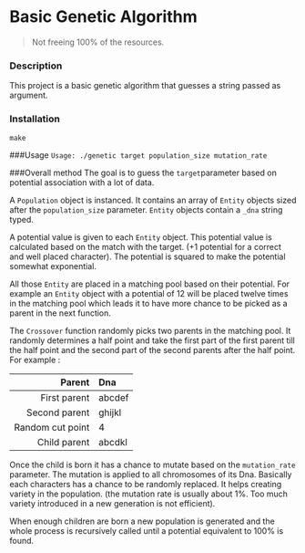 # Basic Genetic Algorithm

> Not freeing 100% of the resources.

### Description
This project is a basic genetic algorithm that guesses a string passed as argument.

### Installation

`make`

###Usage
`Usage: ./genetic target population_size mutation_rate`

###Overall method
The goal is to guess the `target`parameter based on potential association with a lot of data.

A `Population` object is instanced. It contains an array of `Entity` objects sized after the `population_size` parameter. `Entity` objects contain a `_dna` string typed. 

A potential value is given to each `Entity` object. This potential value is calculated based on the match with the target. (+1 potential for a correct and well placed character). The potential is squared to make the potential somewhat exponential.

All those `Entity` are placed in a matching pool based on their potential. For example an `Entity` object with a potential of 12 will be placed twelve times in the matching pool which leads it to have more chance to be picked as a parent in the next function.

The `Crossover` function randomly picks two parents in the matching pool. It randomly determines a half point and take the first part of the first parent till the half point and the second part of the second parents after the half point.
For example :

Parent | Dna
------:|:-------
First parent | abcdef
Second parent |	ghijkl
Random cut point |	 4
Child parent		|	abcdkl

Once the child is born it has a chance to mutate based on the `mutation_rate` parameter. The mutation is applied to all chromosomes of its Dna. Basically each characters has a chance to be randomly replaced. It helps creating variety in the population. (the mutation rate is usually about 1%. Too much variety introduced in a new generation is not efficient).

When enough children are born a new population is generated and the whole process is recursively called until a potential equivalent to 100% is found.
